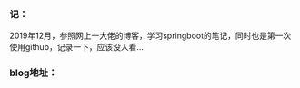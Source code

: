 ### 记：

2019年12月，参照网上一大佬的博客，学习springboot的笔记，同时也是第一次使用github，记录一下，应该没人看...

### blog地址：

[鏖战八方]: https://blog.battcn.com/categories/SpringBoot/page/4/

